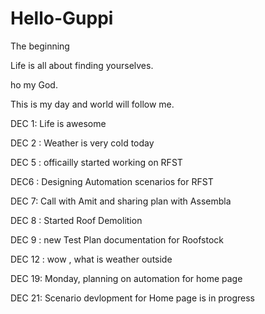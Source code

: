 # Hello-Guppi
The beginning 

Life is all about finding yourselves. 

ho my God.

This is my day and world will follow me.


DEC 1: Life is awesome

DEC 2 : Weather is very cold today 


DEC 5 : officailly started working on RFST


DEC6 : Designing Automation scenarios for RFST



DEC 7: Call with Amit and sharing plan with Assembla

DEC 8 : Started Roof Demolition 

DEC 9 : new Test Plan documentation for Roofstock

DEC 12 : wow , what is weather outside 

DEC 19: Monday, planning on automation for home page 

DEC 21: Scenario devlopment for Home page is in progress
